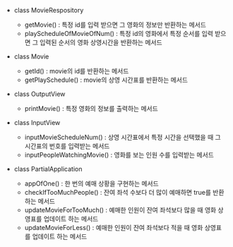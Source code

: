 - class MovieRespository

    - getMovie() : 특정 id를 입력 받으면 그 영화의 정보만 반환하는 메서드
    - playScheduleOfMovieOfNum() : 특정 id의 영화에서 특정 순서를 입력 받으면 그 입력된 순서의 영화 상영시간을 반환하는 메서드

- class Movie

    - getId() : movie의 id를 반환하는 메서드
    - getPlaySchedule() : movie의 상영 시간표를 반환하는 메서드

- class OutputView

    - printMovie() : 특정 영화의 정보를 출력하는 메서드

- class InputView

    - inputMovieScheduleNum() : 상영 시간표에서 특정 시간을 선택했을 때 그 시간표의 번호를 입력받는 메서드
    - inputPeopleWatchingMovie() : 영화를 보는 인원 수를 입력받는 메서드

- class PartialApplication

    - appOfOne() : 한 번의 예매 상황을 구현하는 메서드
    - checkIfTooMuchPeople() : 잔여 좌석 수보다 더 많이 예매하면 true를 반환하는 메서드
    - updateMovieForTooMuch() : 예매한 인원이 잔여 좌석보다 많을 때 영화 상영표를 업데이트 하는 메서드
    - updateMovieForLess() : 예매한 인원이 잔여 좌석보다 적을 때 영화 상영표를 업데이트 하는 메서드